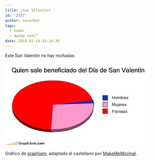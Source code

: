 ```yaml
---
title: ¿San Valentín?
id: '2337'
author: neverbot
tags:
  - humor
  - mundo real™
date: 2010-02-14 14:14:38
---
```


Este San Valentín no hay moñadas:

![201002141413.jpg](./san-valentin/201002141413.jpg)

Gráfico de [graphjam](http://graphjam.com/2010/02/12/funny-graphs-valentines-days/), adaptado al castellano por [MakeMeMinimal](http://makememinimal.com/2010/es-complicado/).